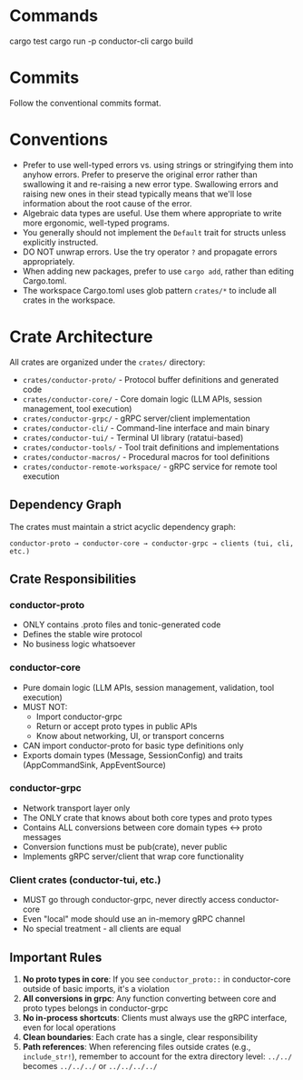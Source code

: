 # Commands

cargo test
cargo run -p conductor-cli
cargo build


# Commits
Follow the conventional commits format.


# Conventions
- Prefer to use well-typed errors vs. using strings or stringifying them into anyhow errors. Prefer to preserve the original error rather than swallowing it and re-raising a new error type. Swallowing errors and raising new ones in their stead typically means that we'll lose information about the root cause of the error.
- Algebraic data types are useful. Use them where appropriate to write more ergonomic, well-typed programs.
- You generally should not implement the `Default` trait for structs unless explicitly instructed.
- DO NOT unwrap errors. Use the try operator `?` and propagate errors appropriately.
- When adding new packages, prefer to use `cargo add`, rather than editing Cargo.toml.
- The workspace Cargo.toml uses glob pattern `crates/*` to include all crates in the workspace.


# Crate Architecture

All crates are organized under the `crates/` directory:
- `crates/conductor-proto/` - Protocol buffer definitions and generated code
- `crates/conductor-core/` - Core domain logic (LLM APIs, session management, tool execution)
- `crates/conductor-grpc/` - gRPC server/client implementation
- `crates/conductor-cli/` - Command-line interface and main binary
- `crates/conductor-tui/` - Terminal UI library (ratatui-based)
- `crates/conductor-tools/` - Tool trait definitions and implementations
- `crates/conductor-macros/` - Procedural macros for tool definitions
- `crates/conductor-remote-workspace/` - gRPC service for remote tool execution

## Dependency Graph
The crates must maintain a strict acyclic dependency graph:
```
conductor-proto → conductor-core → conductor-grpc → clients (tui, cli, etc.)
```

## Crate Responsibilities

### conductor-proto
- ONLY contains .proto files and tonic-generated code
- Defines the stable wire protocol
- No business logic whatsoever

### conductor-core
- Pure domain logic (LLM APIs, session management, validation, tool execution)
- MUST NOT:
  - Import conductor-grpc
  - Return or accept proto types in public APIs
  - Know about networking, UI, or transport concerns
- CAN import conductor-proto for basic type definitions only
- Exports domain types (Message, SessionConfig) and traits (AppCommandSink, AppEventSource)

### conductor-grpc
- Network transport layer only
- The ONLY crate that knows about both core types and proto types
- Contains ALL conversions between core domain types ↔ proto messages
- Conversion functions must be pub(crate), never public
- Implements gRPC server/client that wrap core functionality

### Client crates (conductor-tui, etc.)
- MUST go through conductor-grpc, never directly access conductor-core
- Even "local" mode should use an in-memory gRPC channel
- No special treatment - all clients are equal

## Important Rules

1. **No proto types in core**: If you see `conductor_proto::` in conductor-core outside of basic imports, it's a violation
2. **All conversions in grpc**: Any function converting between core and proto types belongs in conductor-grpc
3. **No in-process shortcuts**: Clients must always use the gRPC interface, even for local operations
4. **Clean boundaries**: Each crate has a single, clear responsibility
5. **Path references**: When referencing files outside crates (e.g., `include_str!`), remember to account for the extra directory level: `../../` becomes `../../../` or `../../../../`

